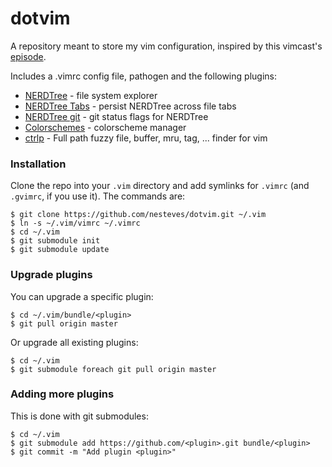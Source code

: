 # dotvim

A repository meant to store my vim configuration, inspired by this vimcast's
[episode](http://vimcasts.org/episodes/synchronizing-plugins-with-git-submodules-and-pathogen/).

Includes a .vimrc config file, pathogen and the following plugins:

* [NERDTree](https://github.com/scrooloose/nerdtree) - file system explorer
* [NERDTree Tabs](https://github.com/jistr/vim-nerdtree-tabs) - persist NERDTree
  across file tabs
* [NERDTree git](https://github.com/Xuyuanp/nerdtree-git-plugin) - git status
  flags for NERDTree
* [Colorschemes](https://github.com/flazz/vim-colorschemes) - colorscheme
  manager
* [ctrlp](https://github.com/ctrlpvim/ctrlp.vim) - Full path fuzzy file, buffer,
  mru, tag, ... finder for vim

### Installation

Clone the repo into your ```.vim``` directory and add symlinks for `.vimrc` (and
`.gvimrc`, if you use it). The commands are:

```shell
$ git clone https://github.com/nesteves/dotvim.git ~/.vim
$ ln -s ~/.vim/vimrc ~/.vimrc
$ cd ~/.vim
$ git submodule init
$ git submodule update
```

### Upgrade plugins

You can upgrade a specific plugin:

```shell
$ cd ~/.vim/bundle/<plugin>
$ git pull origin master
```

Or upgrade all existing plugins:

```shell
$ cd ~/.vim
$ git submodule foreach git pull origin master
```

### Adding more plugins

This is done with git submodules:

```shell
$ cd ~/.vim
$ git submodule add https://github.com/<plugin>.git bundle/<plugin>
$ git commit -m "Add plugin <plugin>"
```
